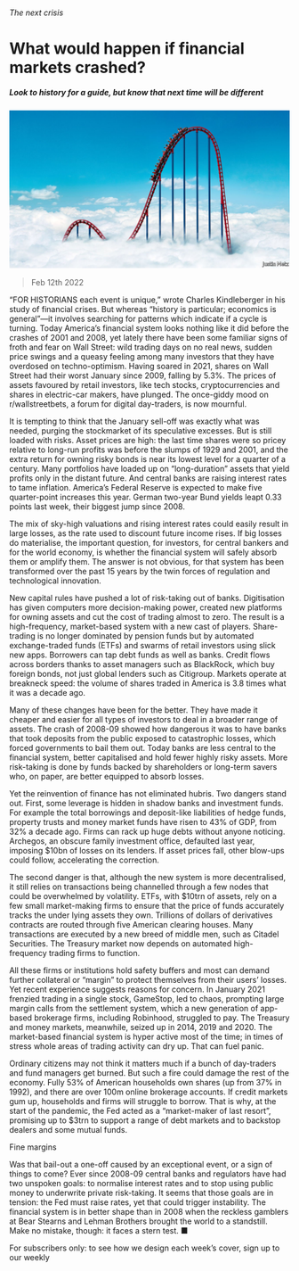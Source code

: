 ###### The next crisis

# What would happen if financial markets crashed? 

##### Look to history for a guide, but know that next time will be different 

![image](images/20220212_LDD001_0.jpg) 

> Feb 12th 2022 

“FOR HISTORIANS each event is unique,” wrote Charles Kindleberger in his study of financial crises. But whereas “history is particular; economics is general”—it involves searching for patterns which indicate if a cycle is turning. Today America’s financial system looks nothing like it did before the crashes of 2001 and 2008, yet lately there have been some familiar signs of froth and fear on Wall Street: wild trading days on no real news, sudden price swings and a queasy feeling among many investors that they have overdosed on techno-optimism. Having soared in 2021, shares on Wall Street had their worst January since 2009, falling by 5.3%. The prices of assets favoured by retail investors, like tech stocks, cryptocurrencies and shares in electric-car makers, have plunged. The once-giddy mood on r/wallstreetbets, a forum for digital day-traders, is now mournful.

It is tempting to think that the January sell-off was exactly what was needed, purging the stockmarket of its speculative excesses. But  is still loaded with risks. Asset prices are high: the last time shares were so pricey relative to long-run profits was before the slumps of 1929 and 2001, and the extra return for owning risky bonds is near its lowest level for a quarter of a century. Many portfolios have loaded up on “long-duration” assets that yield profits only in the distant future. And central banks are raising interest rates to tame inflation. America’s Federal Reserve is expected to make five quarter-point increases this year. German two-year Bund yields leapt 0.33 points last week, their biggest jump since 2008.


The mix of sky-high valuations and rising interest rates could easily result in large losses, as the rate used to discount future income rises. If big losses do materialise, the important question, for investors, for central bankers and for the world economy, is whether the financial system will safely absorb them or amplify them. The answer is not obvious, for that system has been transformed over the past 15 years by the twin forces of regulation and technological innovation.

New capital rules have pushed a lot of risk-taking out of banks. Digitisation has given computers more decision-making power, created new platforms for owning assets and cut the cost of trading almost to zero. The result is a high-frequency, market-based system with a new cast of players. Share-trading is no longer dominated by pension funds but by automated exchange-traded funds (ETFs) and swarms of retail investors using slick new apps. Borrowers can tap debt funds as well as banks. Credit flows across borders thanks to asset managers such as BlackRock, which buy foreign bonds, not just global lenders such as Citigroup. Markets operate at breakneck speed: the volume of shares traded in America is 3.8 times what it was a decade ago.

Many of these changes have been for the better. They have made it cheaper and easier for all types of investors to deal in a broader range of assets. The crash of 2008-09 showed how dangerous it was to have banks that took deposits from the public exposed to catastrophic losses, which forced governments to bail them out. Today banks are less central to the financial system, better capitalised and hold fewer highly risky assets. More risk-taking is done by funds backed by shareholders or long-term savers who, on paper, are better equipped to absorb losses.

Yet the reinvention of finance has not eliminated hubris. Two dangers stand out. First, some leverage is hidden in shadow banks and investment funds. For example the total borrowings and deposit-like liabilities of hedge funds, property trusts and money market funds have risen to 43% of GDP, from 32% a decade ago. Firms can rack up huge debts without anyone noticing. Archegos, an obscure family investment office, defaulted last year, imposing $10bn of losses on its lenders. If asset prices fall, other blow-ups could follow, accelerating the correction.

The second danger is that, although the new system is more decentralised, it still relies on transactions being channelled through a few nodes that could be overwhelmed by volatility. ETFs, with $10trn of assets, rely on a few small market-making firms to ensure that the price of funds accurately tracks the under lying assets they own. Trillions of dollars of derivatives contracts are routed through five American clearing houses. Many transactions are executed by a new breed of middle men, such as Citadel Securities. The Treasury market now depends on automated high-frequency trading firms to function.

All these firms or institutions hold safety buffers and most can demand further collateral or “margin” to protect themselves from their users’ losses. Yet recent experience suggests reasons for concern. In January 2021 frenzied trading in a single stock, GameStop, led to chaos, prompting large margin calls from the settlement system, which a new generation of app-based brokerage firms, including Robinhood, struggled to pay. The Treasury and money markets, meanwhile, seized up in 2014, 2019 and 2020. The market-based financial system is hyper active most of the time; in times of stress whole areas of trading activity can dry up. That can fuel panic.

Ordinary citizens may not think it matters much if a bunch of day-traders and fund managers get burned. But such a fire could damage the rest of the economy. Fully 53% of American households own shares (up from 37% in 1992), and there are over 100m online brokerage accounts. If credit markets gum up, households and firms will struggle to borrow. That is why, at the start of the pandemic, the Fed acted as a “market-maker of last resort”, promising up to $3trn to support a range of debt markets and to backstop dealers and some mutual funds.

Fine margins

Was that bail-out a one-off caused by an exceptional event, or a sign of things to come? Ever since 2008-09 central banks and regulators have had two unspoken goals: to normalise interest rates and to stop using public money to underwrite private risk-taking. It seems that those goals are in tension: the Fed must raise rates, yet that could trigger instability. The financial system is in better shape than in 2008 when the reckless gamblers at Bear Stearns and Lehman Brothers brought the world to a standstill. Make no mistake, though: it faces a stern test. ■

For subscribers only: to see how we design each week’s cover, sign up to our weekly 

